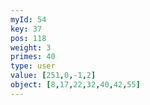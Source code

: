 ```yaml
---
myId: 54
key: 37
pos: 118
weight: 3
primes: 40
type: user
value: [251,0,-1,2]
object: [8,17,22,32,40,42,55]
---
```

